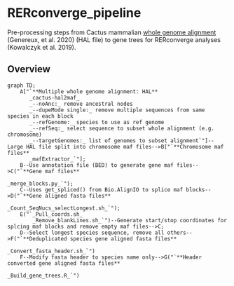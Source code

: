 # RERconverge_pipeline
Pre-processing steps from Cactus mammalian  [whole genome alignment](https://zoonomiaproject.org/the-data/) (Genereux, et al. 2020) (HAL file) to gene trees for RERconverge analyses (Kowalczyk et al. 2019). 

## Overview

```mermaid
graph TD;
    A["`**Multiple whole genome alignment: HAL**
       _cactus-hal2maf_
       _--noAnc:_ remove ancestral nodes
       _--dupeMode single:_ remove multiple sequences from same species in each block
       _--refGenome:_ species to use as ref genome
       _--refSeq:_ select sequence to subset whole alignment (e.g. chromosome)
       _--targetGenomes:_ list of genomes to subset alignment`"]--Large HAL file split into chromosome maf files-->B["`**Chromosome maf files**
       _mafExtractor_`"];
    B--Use annotation file (BED) to generate gene maf files-->C("`**Gene maf files**
                                                                  _merge_blocks.py_`");
    C--Uses get_spliced() from Bio.AlignIO to splice maf blocks-->D("`**Gene aligned fasta files**
                                                                      _Count_SeqNucs_selectLongest.sh_`");
    E("`_Pull_coords.sh_
        _Remove_blankLines.sh_`")--Generate start/stop coordinates for splcing maf blocks and remove empty maf files-->C;
    D--Select longest species sequence, remove all others-->F("`**Deduplicated species gene aligned fasta files**
                                                                _Convert_fasta_header.sh_`")
    F--Modify fasta header to species name only-->G("`**Header converted gene aligned fasta files**
                                                      _Build_gene_trees.R_`")
```

